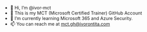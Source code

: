- 👋 Hi, I’m @ivor-mct
- 👀 This is my MCT (Microsoft Certified Trainer) GitHub Account
- 🌱 I’m currently learning Microsoft 365 and Azure Security.
- 📫 You can reach me at mct.gh@ivorontita.com

<!---
ivor-mct/ivor-mct is a ✨ special ✨ repository because its `README.md` (this file) appears on your GitHub profile.
You can click the Preview link to take a look at your changes.
--->
